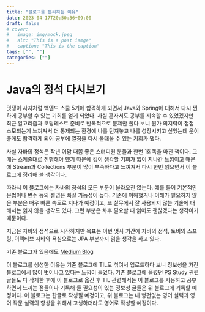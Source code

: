 ```yaml
---
title: "블로그를 분리하는 이유"
date: 2023-04-17T20:50:36+09:00
draft: false
# cover:
#   image: img/mock.jpeg
#   alt: "This is a post iamge"
#   caption: "This is the caption"
tags: ["", ""]
categories: [""]
---
```


# Java의 정석 다시보기

멋쟁이 사자처럼 백엔드 스쿨 5기에 합격하게 되면서 Java와 Spring에 대해서 다시 찐하게 공부할 수 있는 기회를 얻게 되었다. 사실 혼자서도 공부를 지속할 수 있었겠지만 최근 알고리즘과 코딩테스트 준비로 반복적으로 문제만 풀다 보니 뭔가 의지력이 점점 소모되는게 느껴져서 더 통제되는 환경에 나를 던져놓고 나를 성장시키고 싶었는데 운이 좋게도 합격하게 되어 공부에 열정을 다시 불태울 수 있는 기회가 됐다.

사실 자바의 정석은 작년 이맘 때쯤 좋은 스터디원 분들과 한번 1회독을 마친 책이다. 그때는 스케쥴대로 진행해야 했기 때문에 깊이 생각할 기회가 없이 지나간 느낌이고 때문에 Stream과 Collections 부분이 많이 부족하다고 느껴져서 다시 한번 읽으면서 이 블로그에 정리해 볼 생각이다.

따라서 이 블로그에는 자바의 정석의 모든 부분이 올라오진 않는다. 예를 들어 기본적인 문법이나 변수 등의 설명은 빠질 가능성이 높다. 기존에 이해했거나 이해가 필요하지 않은 부분은 매우 빠른 속도로 지나가 예정이고, 또 실무에서 잘 사용되지 않는 기술에 대해서는 읽지 않을 생각도 있다. 그런 부분은 차후 필요할 때 읽어도 괜찮겠다는 생각이기 때문이다.

지금은 자바의 정석으로 시작하지만 목표는 이번 멋사 기간에 자바의 정석, 토비의 스프링, 이펙티브 자바와 욕심으로는 JPA 부분까지 읽을 생각을 하고 있다.

기존 블로그가 있음에도 [Medium Blog](https://hiyee-gj.medium.com/)

이 블로그를 생성한 이유는 기존 블로그에 TIL도 섞여서 업로드하다 보니 정보성을 가진 블로그에서 많이 벗어나고 있다는 느낌이 들었다. 기존 블로그에 올렸던 PS Study 관련 글들도 다 삭제한 후에 이 블로그로 옮긴 후 TIL 관련해서는 이 블로그를 사용하고 공부하면서 느끼는 점들이나 기록해 둘 필요성이 있는 정보성 글들은 위 블로그에 기록할 예정이다. 이 블로그는 한글로 작성될 예정이고, 위 블로그는 내 형편없는 영어 실력과 영어 작문 실력의 향상을 위해서 고생하더라도 영어로 작성할 예정이다.
